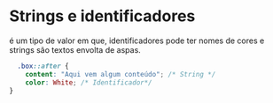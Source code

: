 # Strings e identificadores

é um tipo de valor em que, identificadores pode ter nomes de cores e strings são textos envolta de aspas.

```CSS
  .box::after {
    content: "Aqui vem algum conteúdo"; /* String */
    color: White; /* Identificador*/
}
```
